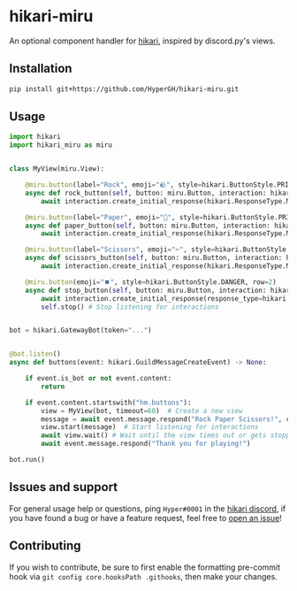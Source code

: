 # hikari-miru
An optional component handler for [hikari](https://github.com/hikari-py/hikari), inspired by discord.py's views.

## Installation
```sh
pip install git+https://github.com/HyperGH/hikari-miru.git
```
## Usage
```py
import hikari
import hikari_miru as miru


class MyView(miru.View):

    @miru.button(label="Rock", emoji="🪨", style=hikari.ButtonStyle.PRIMARY)
    async def rock_button(self, button: miru.Button, interaction: hikari.ComponentInteraction):
        await interaction.create_initial_response(hikari.ResponseType.MESSAGE_CREATE, content=f"Paper!")

    @miru.button(label="Paper", emoji="📜", style=hikari.ButtonStyle.PRIMARY)
    async def paper_button(self, button: miru.Button, interaction: hikari.ComponentInteraction):
        await interaction.create_initial_response(hikari.ResponseType.MESSAGE_CREATE, content=f"Scissors!")

    @miru.button(label="Scissors", emoji="✂️", style=hikari.ButtonStyle.PRIMARY)
    async def scissors_button(self, button: miru.Button, interaction: hikari.ComponentInteraction):
        await interaction.create_initial_response(hikari.ResponseType.MESSAGE_CREATE, content=f"Rock!")

    @miru.button(emoji="⏹️", style=hikari.ButtonStyle.DANGER, row=2)
    async def stop_button(self, button: miru.Button, interaction: hikari.ComponentInteraction):
        await interaction.create_initial_response(response_type=hikari.ResponseType.DEFERRED_MESSAGE_UPDATE)
        self.stop() # Stop listening for interactions


bot = hikari.GatewayBot(token="...")


@bot.listen()
async def buttons(event: hikari.GuildMessageCreateEvent) -> None:

    if event.is_bot or not event.content:
        return

    if event.content.startswith("hm.buttons"):
        view = MyView(bot, timeout=60)  # Create a new view
        message = await event.message.respond("Rock Paper Scissors!", components=view.build())
        view.start(message)  # Start listening for interactions
        await view.wait() # Wait until the view times out or gets stopped
        await event.message.respond("Thank you for playing!")

bot.run()
```
## Issues and support
For general usage help or questions, ping `Hyper#0001` in the [hikari discord](https://discord.gg/Jx4cNGG), if you have found a bug or have a feature request, feel free to [open an issue](https://github.com/HyperGH/hikari-miru/issues/new)!

## Contributing
If you wish to contribute, be sure to first enable the formatting pre-commit hook via `git config core.hooksPath .githooks`, then make your changes.
